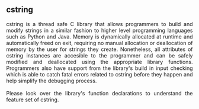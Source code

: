 ## cstring

<p align="justify">
cstring is a thread safe C library that allows programmers to build and modify strings in a similar fashion to higher level programming languages such as Python and Java. Memory is dynamically allocated at runtime and automatically freed on exit, requiring no manual allocation or deallocation of memory by the user for strings they create. Nonetheless, all attributes of cstring instances are accesible to the programmer and can be safely modified and deallocated using the appropriate library functions. Programmers also have support from the library's build in input checking which is able to catch fatal errors related to cstring before they happen and help simplify the debugging process.<br><br>Please look over the library's function declarations to understand the feature set of cstring.
</p>
